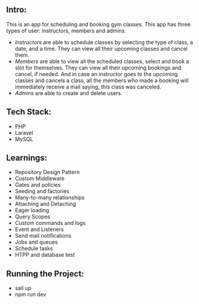 ## Intro:

This is an app for scheduling and booking gym classes. This app has three types of user: instructors, members and admins.

-   _Instructors_ are able to schedule classes by selecting the type of class, a date, and a time. They can view all their upcoming classes and cancel them.
-   _Members_ are able to view all the scheduled classes, select and book a slot for themselves. They can view all their upcoming bookings and cancel, if needed. And in case an instructor goes to the upcoming classes and cancels a class, all the members who made a booking will immediately receive a mail saying, this class was canceled.
-   _Admins_ are able to create and delete users.

## Tech Stack:

-   PHP
-   Laravel
-   MySQL

## Learnings:

-   Repository Design Pattern
-   Custom Middleware
-   Gates and policies
-   Seeding and factories
-   Many-to-many relationships
-   Attaching and Detaching
-   Eager loading
-   Query Scopes
-   Custom commands and logs
-   Event and Listeners
-   Send mail notifications
-   Jobs and queues
-   Schedule tasks
-   HTPP and database test

## Running the Project:

-   sail up
-   npm run dev
